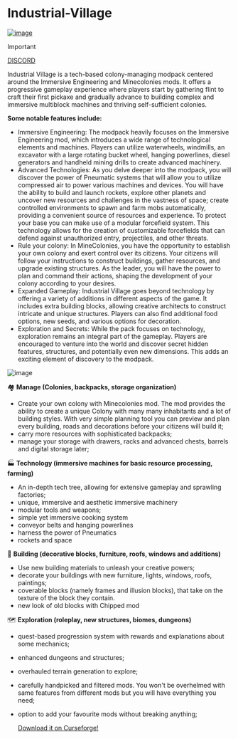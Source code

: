 # Industrial-Village
[![image](https://github.com/dr3ams/Industrial-Village/assets/7347489/91ab3656-891b-467c-905b-f32b95d5898a)](https://legacy.curseforge.com/minecraft/modpacks/industrial-village)
> [!IMPORTANT]
>[DISCORD](https://discord.gg/dreams-modpacks-512339624627011586)

Industrial Village is a tech-based colony-managing modpack centered around the Immersive Engineering and Minecolonies mods. It offers a progressive gameplay experience where players start by gathering flint to craft their first pickaxe and gradually advance to building complex and immersive multiblock machines and thriving self-sufficient colonies.

**Some notable features include:**

- Immersive Engineering: The modpack heavily focuses on the Immersive Engineering mod, which introduces a wide range of technological elements and machines. Players can utilize waterwheels, windmills, an excavator with a large rotating bucket wheel, hanging powerlines, diesel generators and handheld mining drills to create advanced machinery.
- Advanced Technologies: As you delve deeper into the modpack, you will discover the power of Pneumatic systems that will allow you to utilize compressed air to power various machines and devices. You will have the ability to build and launch rockets, explore other planets and uncover new resources and challenges in the vastness of space; create controlled environments to spawn and farm mobs automatically, providing a convenient source of resources and experience. To protect your base you can make use of a modular forcefield system. This technology allows for the creation of customizable forcefields that can defend against unauthorized entry, projectiles, and other threats.
- Rule your colony: In MineColonies, you have the opportunity to establish your own colony and exert control over its citizens. Your citizens will follow your instructions to construct buildings, gather resources, and upgrade existing structures. As the leader, you will have the power to plan and command their actions, shaping the development of your colony according to your desires.
- Expanded Gameplay: Industrial Village goes beyond technology by offering a variety of additions in different aspects of the game. It includes extra building blocks, allowing creative architects to construct intricate and unique structures. Players can also find additional food options, new seeds, and various options for decoration.
- Exploration and Secrets: While the pack focuses on technology, exploration remains an integral part of the gameplay. Players are encouraged to venture into the world and discover secret hidden features, structures, and potentially even new dimensions. This adds an exciting element of discovery to the modpack.

![image](https://github.com/dr3ams/Industrial-Village/assets/7347489/7b1b374f-7f37-4bac-8ad7-0d889db0f980)

🏘️ **Manage (Colonies, backpacks, storage organization)**

- Create your own colony with Minecolonies mod. The mod provides the ability to create a unique Colony with many many inhabitants and a lot of building styles. With very simple planning tool you can preview and plan every building, roads and decorations before your citizens will build it;
- carry more resources with sophisticated backpacks;
- manage your storage with drawers, racks and advanced chests, barrels and digital storage later;

🏭 **Technology (immersive machines for basic resource processing, farming)**

- An in-depth tech tree, allowing for extensive gameplay and sprawling factories;
- unique, immersive and aesthetic immersive machinery
- modular tools and weapons;
- simple yet immersive cooking system
- conveyor belts and hanging powerlines
- harness the power of Pneumatics
- rockets and space

🧱 **Building (decorative blocks, furniture, roofs, windows and additions)**

- Use new building materials to unleash your creative powers;
- decorate your buildings with new furniture, lights, windows, roofs, paintings;
- coverable blocks (namely frames and illusion blocks), that take on the texture of the block they contain.
- new look of old blocks with Chipped mod

🗺️ **Exploration (roleplay, new structures, biomes, dungeons)**

- quest-based progression system with rewards and explanations about some mechanics;
- enhanced dungeons and structures;
- overhauled terrain generation to explore;
- carefully handpicked and filtered mods. You won't be overhelmed with same features from different mods but you will have everything you need;
- option to add your favourite mods without breaking anything;

  [Download it on Curseforge!](https://legacy.curseforge.com/minecraft/modpacks/industrial-village)
